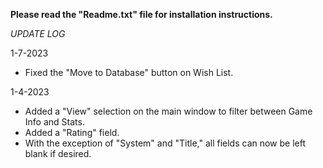 <b>Please read the "Readme.txt" file for installation instructions.</b>

*UPDATE LOG*

1-7-2023
- Fixed the "Move to Database" button on Wish List.

1-4-2023
- Added a "View" selection on the main window to filter between Game Info and Stats.
- Added a "Rating" field.
- With the exception of "System" and "Title," all fields can now be left blank if desired.


